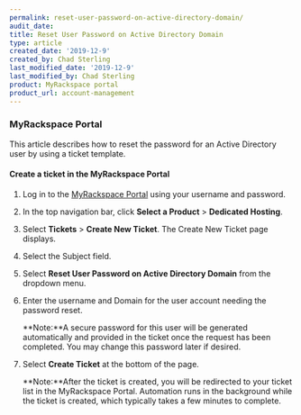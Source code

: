 ```yaml
---
permalink: reset-user-password-on-active-directory-domain/
audit_date:
title: Reset User Password on Active Directory Domain
type: article
created_date: '2019-12-9'
created_by: Chad Sterling
last_modified_date: '2019-12-9'
last_modified_by: Chad Sterling
product: MyRackspace portal
product_url: account-management
---
```


### MyRackspace Portal 

This article describes how to reset the password for an Active Directory user by using a ticket template.

#### Create a ticket in the MyRackspace Portal

1. Log in to the [MyRackspace Portal](https://login.rackspace.com/login) using your username and password.

2. In the top navigation bar, click **Select a Product** > **Dedicated Hosting**.

3. Select **Tickets** > **Create New Ticket**. The Create New Ticket page displays. 

4. Select the Subject field.

5. Select **Reset User Password on Active Directory Domain** from the dropdown menu. 

5. Enter the username and Domain for the user account needing the password reset. 

    **Note:**A secure password for this user will be generated automatically and provided in the ticket once the request has been completed. You may change this password later if desired.

6. Select **Create Ticket** at the bottom of the page.

    **Note:**After the ticket is created, you will be redirected to your ticket list in the MyRackspace Portal. Automation runs in the background while the ticket is created, which typically takes a few minutes to complete. 